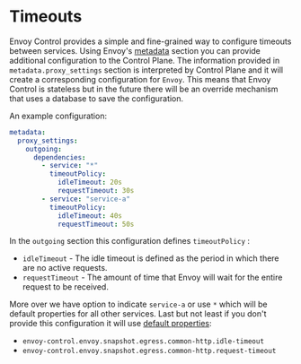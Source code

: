 # Timeouts

Envoy Control provides a simple and fine-grained way to configure timeouts between services. Using
Envoy's [metadata](https://www.envoyproxy.io/docs/envoy/latest/api-v3/config/core/v3/base.proto#config-core-v3-metadata)
section you can provide additional configuration to the Control Plane. The information provided
in `metadata.proxy_settings` section is interpreted by Control Plane and it will create a
corresponding configuration for `Envoy`. This means that Envoy Control is stateless but in the
future there will be an override mechanism that uses a database to save the configuration.

An example configuration:

```yaml
metadata:
  proxy_settings:
    outgoing:
      dependencies:
        - service: "*"
          timeoutPolicy:
            idleTimeout: 20s
            requestTimeout: 30s
        - service: "service-a"
          timeoutPolicy:
            idleTimeout: 40s
            requestTimeout: 50s 
```
In the `outgoing` section this configuration defines `timeoutPolicy` :

* `idleTimeout` - The idle timeout is defined as the period in which there are no active requests.
* `requestTimeout` - The amount of time that Envoy will wait for the entire request to be received.

More over we have option to indicate `service-a` or use `*` which will be default properties for all
other services. Last but not least if you don't provide this configuration it will use [default 
properties](https://github.com/allegro/envoy-control/blob/master/docs/configuration.md#snapshot-properties):

* `envoy-control.envoy.snapshot.egress.common-http.idle-timeout`	
* `envoy-control.envoy.snapshot.egress.common-http.request-timeout`
